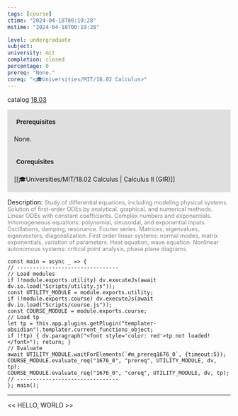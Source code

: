 ```yaml
---
tags: [course]
ctime: "2024-04-18T00:19:28"
mstime: "2024-04-18T00:19:28"

level: undergraduate
subject: 
university: mit
completion: closed
percentage: 0
prereq: "None."
coreq: "<🎓Universities/MIT/18.02 Calculus>"
---
```


catalog [18.03](http://student.mit.edu/catalog/m18a.html#18.03)

<span style="display: block; padding: 15px; background-color: rgb(100, 100, 100, 0.2);"><font id="m_prereq1676_0" style="display: block; font-family: Arial, sans-serif; font-weight: bold; padding: 5px">Prerequisites</font><br><span id="prereq1676_0">None.</span></span>
<span style="display: block; padding: 15px; background-color: rgb(100, 100, 100, 0.2);"><font id="m_coreq1676_0" style="display: block; font-family: Arial, sans-serif; font-weight: bold; padding: 5px">Corequisites</font><br><span id="coreq1676_0">[[🎓Universities/MIT/18.02 Calculus | Calculus II (GIR)]]</span></span>

<font style="">Description:</font>
<font style="color: grey; font-size: 0.8rem;">Study of differential equations, including modeling physical systems. Solution of first-order ODEs by analytical, graphical, and numerical methods. Linear ODEs with constant coefficients. Complex numbers and exponentials. Inhomogeneous equations: polynomial, sinusoidal, and exponential inputs. Oscillations, damping, resonance. Fourier series. Matrices, eigenvalues, eigenvectors, diagonalization. First order linear systems: normal modes, matrix exponentials, variation of parameters. Heat equation, wave equation. Nonlinear autonomous systems: critical point analysis, phase plane diagrams.</font>

```dataviewjs
const main = async _ => {
// --------------------------------
// Load modules
if (!module.exports.utility) dv.executeJs(await dv.io.load("Scripts/utility.js"));
const UTILITY_MODULE = module.exports.utility;
if (!module.exports.course) dv.executeJs(await dv.io.load("Scripts/course.js"));
const COURSE_MODULE = module.exports.course;
// Load tp
let tp = this.app.plugins.getPlugin("templater-obsidian").templater.current_functions_object;
if (!tp) { dv.paragraph("<font style='color: red'>tp not loaded!</font>"); return; }
// Evaluate
await UTILITY_MODULE.waitForElements(`#m_prereq1676_0`, {timeout:5});
COURSE_MODULE.evaluate_req("1676_0", "prereq", UTILITY_MODULE, dv, tp);
COURSE_MODULE.evaluate_req("1676_0", "coreq", UTILITY_MODULE, dv, tp);
// --------------------------------
}; main();
```

---

<< HELLO, WORLD >>
